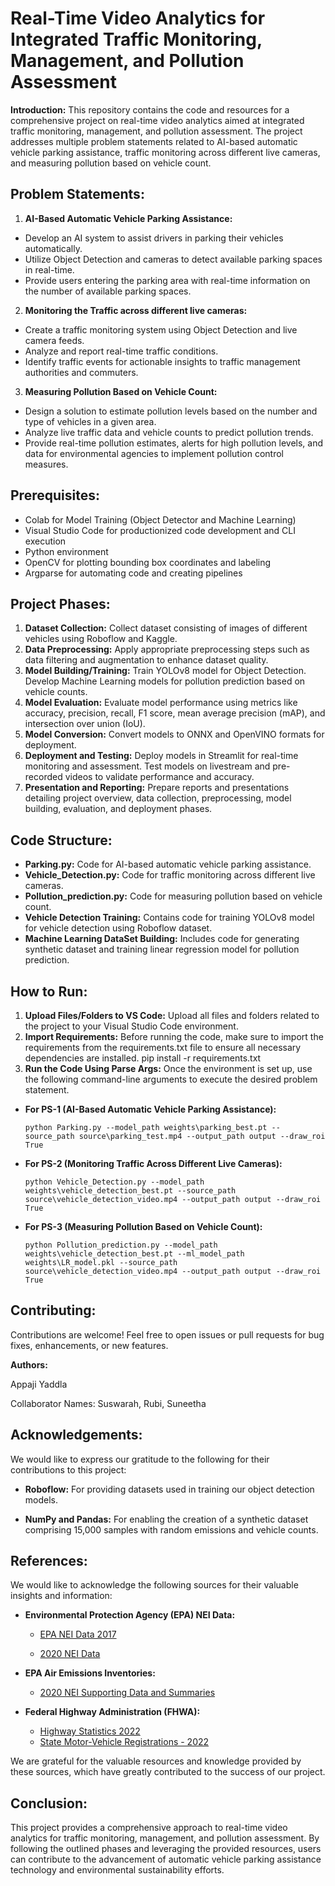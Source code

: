 # Real-Time Video Analytics for Integrated Traffic Monitoring, Management, and Pollution Assessment
**Introduction:**
This repository contains the code and resources for a comprehensive project on real-time video analytics aimed at integrated traffic monitoring, management, and pollution assessment. The project addresses multiple problem statements related to AI-based automatic vehicle parking assistance, traffic monitoring across different live cameras, and measuring pollution based on vehicle count.

## **Problem Statements:**

1. **AI-Based Automatic Vehicle Parking Assistance:**

  - Develop an AI system to assist drivers in parking their vehicles automatically.
  - Utilize Object Detection and cameras to detect available parking spaces in real-time.
  - Provide users entering the parking area with real-time information on the number of available parking spaces.

2. **Monitoring the Traffic across different live cameras:**
  - Create a traffic monitoring system using Object Detection and live camera feeds.
  - Analyze and report real-time traffic conditions.
  - Identify traffic events for actionable insights to traffic management authorities and commuters.

3. **Measuring Pollution Based on Vehicle Count:**

  - Design a solution to estimate pollution levels based on the number and type of vehicles in a given area.
  - Analyze live traffic data and vehicle counts to predict pollution trends.
  - Provide real-time pollution estimates, alerts for high pollution levels, and data for environmental agencies to implement pollution control measures.

## **Prerequisites:**

- Colab for Model Training (Object Detector and Machine Learning)
- Visual Studio Code for productionized code development and CLI execution
- Python environment
- OpenCV for plotting bounding box coordinates and labeling
- Argparse for automating code and creating pipelines

## **Project Phases:**

1. **Dataset Collection:**
Collect dataset consisting of images of different vehicles using Roboflow and Kaggle.
2. **Data Preprocessing:**
Apply appropriate preprocessing steps such as data filtering and augmentation to enhance dataset quality.
3. **Model Building/Training:**
Train YOLOv8 model for Object Detection.
Develop Machine Learning models for pollution prediction based on vehicle counts.
4. **Model Evaluation:**
Evaluate model performance using metrics like accuracy, precision, recall, F1 score, mean average precision (mAP), and intersection over union (IoU).
5. **Model Conversion:**
Convert models to ONNX and OpenVINO formats for deployment.
6. **Deployment and Testing:**
Deploy models in Streamlit for real-time monitoring and assessment.
Test models on livestream and pre-recorded videos to validate performance and accuracy.
7. **Presentation and Reporting:**
Prepare reports and presentations detailing project overview, data collection, preprocessing, model building, evaluation, and deployment phases.

## **Code Structure:**

- **Parking.py:** Code for AI-based automatic vehicle parking assistance.
- **Vehicle_Detection.py:** Code for traffic monitoring across different live cameras.
- **Pollution_prediction.py:** Code for measuring pollution based on vehicle count.
- **Vehicle Detection Training:** Contains code for training YOLOv8 model for vehicle detection using Roboflow dataset.
- **Machine Learning DataSet Building:** Includes code for generating synthetic dataset and training linear regression model for pollution prediction.

## **How to Run:**
1. **Upload Files/Folders to VS Code:**
   Upload all files and folders related to the project to your Visual Studio Code environment.
2. **Import Requirements:**
   Before running the code, make sure to import the requirements from the requirements.txt file to ensure all necessary dependencies are installed.
       pip install -r requirements.txt
3. **Run the Code Using Parse Args:**
  Once the environment is set up, use the following command-line arguments to execute the desired problem statement.
  - **For PS-1 (AI-Based Automatic Vehicle Parking Assistance):**
    
        python Parking.py --model_path weights\parking_best.pt --source_path source\parking_test.mp4 --output_path output --draw_roi True
  - **For PS-2 (Monitoring Traffic Across Different Live Cameras):**
    
        python Vehicle_Detection.py --model_path weights\vehicle_detection_best.pt --source_path source\vehicle_detection_video.mp4 --output_path output --draw_roi True
        
  - **For PS-3 (Measuring Pollution Based on Vehicle Count):**
    
        python Pollution_prediction.py --model_path weights\vehicle_detection_best.pt --ml_model_path weights\LR_model.pkl --source_path source\vehicle_detection_video.mp4 --output_path output --draw_roi True

## **Contributing:**
Contributions are welcome! Feel free to open issues or pull requests for bug fixes, enhancements, or new features.

**Authors:**

Appaji Yaddla

Collaborator Names: Suswarah, Rubi, Suneetha

## **Acknowledgements:**

We would like to express our gratitude to the following for their contributions to this project:

- **Roboflow:** For providing datasets used in training our object detection models.

- **NumPy and Pandas:** For enabling the creation of a synthetic dataset comprising 15,000 samples with random emissions and vehicle counts.

## **References:**

We would like to acknowledge the following sources for their valuable insights and information:

- **Environmental Protection Agency (EPA) NEI Data:**

    - [EPA NEI Data 2017](https://enviro.epa.gov/envirofacts/embed/nei?pType=SECTOR&pReport=county&pState=&pPollutant=&pPollutant=CO2&pPollutant=CH4&pPollutant=N2O&pPollutant=SF6&pSector=&pSector=12&pSector=14&pSector=28&pSector=54&pYear=2017&pCounty=&pTier=&pWho=NEI)

    - [2020 NEI Data](https://enviro.epa.gov/envirofacts/embed/nei?pType=SECTOR&pReport=county&pState=&pPollutant=&pPollutant=CO2&pPollutant=CH4&pPollutant=N2O&pPollutant=SF6&pSector=&pSector=12&pSector=14&pSector=28&pSector=54&pYear=2020&pCounty=&pTier=&pWho=NEI)

- **EPA Air Emissions Inventories:**

    - [2020 NEI Supporting Data and Summaries](https://www.epa.gov/air-emissions-inventories/2020-nei-supporting-data-and-summaries)

- **Federal Highway Administration (FHWA):**

    - [Highway Statistics 2022](https://www.fhwa.dot.gov/policyinformation/statistics/2022/rc1c.cfm)
    - [State Motor-Vehicle Registrations - 2022](https://www.fhwa.dot.gov/policyinformation/statistics/2022/mv1.cfm)

We are grateful for the valuable resources and knowledge provided by these sources, which have greatly contributed to the success of our project.


## **Conclusion:**
This project provides a comprehensive approach to real-time video analytics for traffic monitoring, management, and pollution assessment. By following the outlined phases and leveraging the provided resources, users can contribute to the advancement of automatic vehicle parking assistance technology and environmental sustainability efforts.













